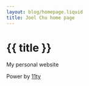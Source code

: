 ```yaml
---
layout: blog/homepage.liquid
title: Joel Chu home page
---
```

# {{ title }}

My personal website

Power by [11ty](https://www.11tydev)
